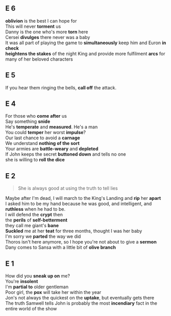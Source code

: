 ## E 6 
**oblivion** is the best I can hope for  
This will never **torment** us  
Danny is the one who's more **torn** here  
Cersei **divulges** there never was a baby  
It was all part of playing the game to **simultaneously** keep him and Euron **in check**  
**heightens the stakes** of the night King and provide more fulfilment **arcs** for many of her beloved characters  


## E 5 
If you hear them ringing the bells, **call off** the attack.  

## E 4 
For those who **come after** us  
Say something **snide**  
He's **temperate** and **measured**. He's a man  
You could **temper** her worst **impulse**?  
Our last chance to avoid a **carnage**  
We understand **nothing of the sort**  
Your armies are **battle-weary** and **depleted**  
If John keeps the secret **buttoned down** and tells no one  
she is willing to **roll the dice**  

## E 2 
> She is always good at using the truth to tell lies  

Maybe after I'm dead, I will march to the King's Landing and **rip** her **apart**  
I asked him to be my hand because he was good, and intelligent, and **ruthless** when he had to be.  
I will defend the **crypt** then  
the **perils** of **self-betterment**  
they call me giant's **bane**  
**Suckled** me at her **teat** for three months, thought I was her baby   
I'm sorry we **parted** the way we did  
Thoros isn't here anymore, so I hope you're not about to give a **sermon**  
Dany comes to Sansa with a little bit of **olive branch**  

## E 1 
How did you **sneak up on** me?  
You're **insolent**  
I'm **partial to** older gentleman  
Poor girl, the **pox** will take her within the year  
Jon's not always the quickest on the **uptake**, but eventually gets there  
The truth Samwell tells John is probably the most **incendiary** fact in the entire world of the show  



